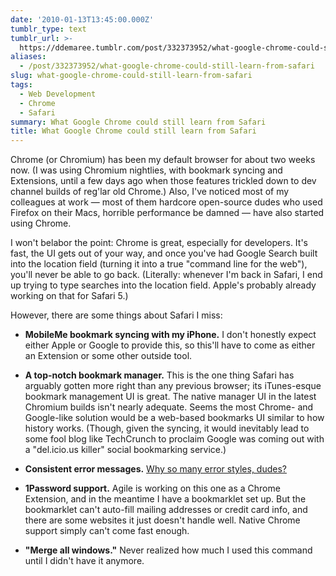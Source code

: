 ```yaml
---
date: '2010-01-13T13:45:00.000Z'
tumblr_type: text
tumblr_url: >-
  https://ddemaree.tumblr.com/post/332373952/what-google-chrome-could-still-learn-from-safari
aliases:
  - /post/332373952/what-google-chrome-could-still-learn-from-safari
slug: what-google-chrome-could-still-learn-from-safari
tags:
  - Web Development
  - Chrome
  - Safari
summary: What Google Chrome could still learn from Safari
title: What Google Chrome could still learn from Safari
---
```


Chrome (or Chromium) has been my default browser for about two weeks now. (I was using Chromium nightlies, with bookmark syncing and Extensions, until a few days ago when those features trickled down to dev channel builds of reg'lar old Chrome.) Also, I've noticed most of my colleagues at work — most of them hardcore open-source dudes who used Firefox on their Macs, horrible performance be damned — have also started using Chrome.

I won't belabor the point: Chrome is great, especially for developers. It's fast, the UI gets out of your way, and once you've had Google Search built into the location field (turning it into a true "command line for the web"), you'll never be able to go back. (Literally: whenever I'm back in Safari, I end up trying to type searches into the location field. Apple's probably already working on that for Safari 5.)

However, there are some things about Safari I miss:

* **MobileMe bookmark syncing with my iPhone.** I don't honestly expect either Apple or Google to provide this, so this'll have to come as either an Extension or some other outside tool.

* **A top-notch bookmark manager.** This is the one thing Safari has arguably gotten more right than any previous browser; its iTunes-esque bookmark management UI is great. The native manager UI in the latest Chromium builds isn't nearly adequate. Seems the most Chrome- and Google-like solution would be a web-based bookmarks UI similar to how history works. (Though, given the syncing, it would inevitably lead to some fool blog like TechCrunch to proclaim Google was coming out with a "del.icio.us killer" social bookmarking service.)

* **Consistent error messages.** [Why so many error styles, dudes?](http://ozmm.org/posts/chrome_error_pages.html)

* **1Password support.** Agile is working on this one as a Chrome Extension, and in the meantime I have a bookmarklet set up. But the bookmarklet can't auto-fill mailing addresses or credit card info, and there are some websites it just doesn't handle well. Native Chrome support simply can't come fast enough.

* **"Merge all windows."** Never realized how much I used this command until I didn't have it anymore.